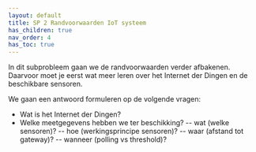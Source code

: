 ```yaml
---
layout: default
title: SP 2 Randvoorwaarden IoT systeem
has_children: true
nav_order: 4
has_toc: true
---
```


In dit subprobleem gaan we de randvoorwaarden verder afbakenen. 
Daarvoor moet je eerst wat meer leren over het Internet der Dingen en de beschikbare sensoren.

We gaan een antwoord formuleren op de volgende vragen:
- Wat is het Internet der Dingen? 
- Welke meetgegevens hebben we ter beschikking?
-- wat (welke sensoren)? 
-- hoe (werkingsprincipe sensoren)?
-- waar (afstand tot gateway)? 
-- wanneer (polling vs threshold)?
